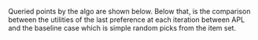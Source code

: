 Queried points by the algo are shown below. 
Below that, is the comparison between the utilities of the last preference at each iteration between APL and the baseline case which is simple random picks from the item set.
